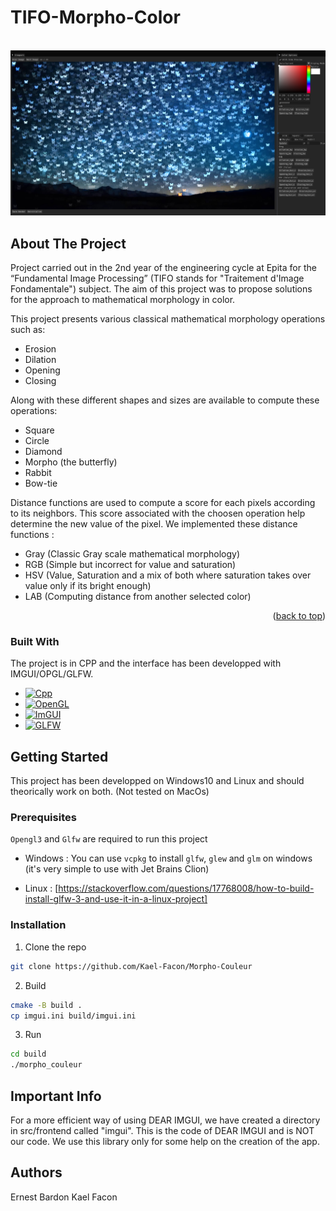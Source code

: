 <a id="readme-top"></a>
# TIFO-Morpho-Color

<br />
<div align="center">
  <a href="https://github.com/Kael-Facon/Morpho-Couleur/">
    <img src="data/morpho_color.webp" alt="Morpho-Color"> <!-- width="80" height="80"> -->
  </a>
</div>

<!-- ABOUT THE PROJECT -->
## About The Project

Project carried out in the 2nd year of the engineering cycle at Epita for the “Fundamental Image Processing” (TIFO stands for "Traitement d'Image Fondamentale") subject. The aim of this project was to propose solutions for the approach to mathematical morphology in color.

This project presents various classical mathematical morphology operations such as:
* Erosion
* Dilation
* Opening
* Closing

Along with these different shapes and sizes are available to compute these operations:
* Square
* Circle
* Diamond
* Morpho (the butterfly)
* Rabbit
* Bow-tie

Distance functions are used to compute a score for each pixels according to its neighbors. This score associated with the choosen operation help determine the new value of the pixel.
We implemented these distance functions :
* Gray (Classic Gray scale mathematical morphology)
* RGB (Simple but incorrect for value and saturation)
* HSV (Value, Saturation and a mix of both where saturation takes over value only if its bright enough)
* LAB (Computing distance from another selected color)

<p align="right">(<a href="#readme-top">back to top</a>)</p>

### Built With

The project is in CPP and the interface has been developped with IMGUI/OPGL/GLFW.
* [![Cpp][Cpp.cpp]][Cpp-url]
* [![OpenGL][OP.GL]][OPGL-url]
* [![ImGUI][IM.GUI]][IMGUI-url]
* [![GLFW][GL.FW]][GLFW-url]

## Getting Started

This project has been developped on Windows10 and Linux and should theorically work on both. (Not tested on MacOs)

### Prerequisites

`Opengl3` and `Glfw` are required to run this project

* Windows :
You can use `vcpkg` to install `glfw`, `glew` and `glm` on windows (it's very simple to use with Jet Brains Clion)

* Linux :
[https://stackoverflow.com/questions/17768008/how-to-build-install-glfw-3-and-use-it-in-a-linux-project]

### Installation

1. Clone the repo
```sh
git clone https://github.com/Kael-Facon/Morpho-Couleur
```

2. Build
```sh
cmake -B build .
cp imgui.ini build/imgui.ini
```

3. Run
``` sh
cd build
./morpho_couleur
```

## Important Info

For a more efficient way of using DEAR IMGUI, we have created a directory in src/frontend called "imgui". This is the code of DEAR IMGUI and is NOT our code. We use this library only for some help on the creation of the app.

<!-- AUTHORS -->
## Authors
Ernest Bardon
Kael Facon

<!-- MARKDOWN LINKS & IMAGES -->
<!--5586a6-->
[OP.GL]: https://img.shields.io/badge/opengl-FFFFFF?logo=opengl&style=for-the-badge
[OPGL-url]: https://opengl.org/

[Cpp.cpp]: https://img.shields.io/badge/c++-00599C?logo=c%2B%2B&style=for-the-badge
[Cpp-url]: https://www.cppreference.com/

[IM.GUI]: https://img.shields.io/badge/IMGUI-151617?logo=imgui&style=for-the-badge&logoColor=white
[IMGUI-url]: https://github.com/ocornut/imgui

[GL.FW]: https://img.shields.io/badge/GLFW-ff9a29?logo=glfw&style=for-the-badge
[GLFW-url]: https://glfw.org/
